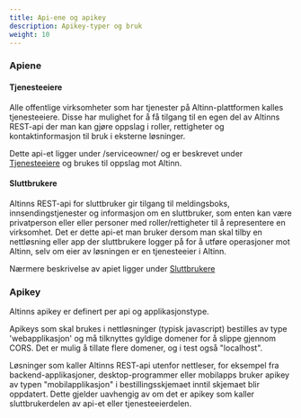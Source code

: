 ```yaml
---
title: Api-ene og apikey
description: Apikey-typer og bruk
weight: 10
---
```


### Apiene

#### Tjenesteeiere
Alle offentlige virksomheter som har tjenester på Altinn-plattformen kalles tjenesteeiere. 
Disse har mulighet for å få tilgang til en egen del av Altinns REST-api der man kan gjøre oppslag i roller, rettigheter og kontaktinformasjon til bruk i eksterne løsninger.

Dette api-et ligger under /serviceowner/ og er beskrevet under [Tjenesteeiere](/docs/api/tjenesteeier) og brukes til oppslag mot Altinn.

#### Sluttbrukere
Altinns REST-api for sluttbruker gir tilgang til meldingsboks, innsendingstjenester og informasjon om en sluttbruker, 
som enten kan være privatperson eller eller personer med roller/rettigheter til å representere en virksomhet. 
Det er dette api-et man bruker dersom man skal tilby en nettløsning eller app der sluttbrukere logger på for å utføre operasjoner mot Altinn, 
selv om eier av løsningen er en tjenesteeier i Altinn.

Nærmere beskrivelse av apiet ligger under [Sluttbrukere](/docs/api/sluttbruker)

### Apikey
Altinns apikey er definert per api og applikasjonstype.

Apikeys som skal brukes i nettløsninger (typisk javascript) bestilles av type 'webapplikasjon' og må tilknyttes gyldige domener for å slippe gjennom CORS.
Det er mulig å tillate flere domener, og i test også "localhost".

Løsninger som kaller Altinns REST-api utenfor nettleser, for eksempel fra backend-applikasjoner, desktop-programmer eller mobilapps bruker apikey av typen "mobilapplikasjon" i bestillingsskjemaet 
inntil skjemaet blir oppdatert. Dette gjelder uavhengig av om det er apikey som kaller sluttbrukerdelen av api-et eller tjenesteeierdelen.

